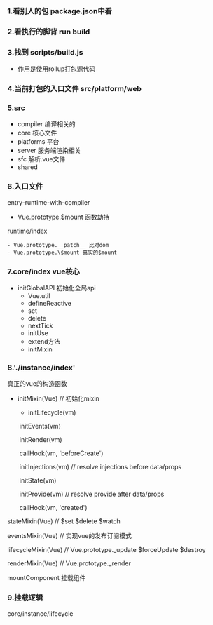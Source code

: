 ### 1.看别人的包 package.json中看

### 2.看执行的脚背 run build

### 3.找到 scripts/build.js 

- 作用是使用rollup打包源代码

### 4.当前打包的入口文件  src/platform/web

### 5.src

- compiler 编译相关的
- core 核心文件
- platforms 平台
- server 服务端渲染相关
- sfc 解析.vue文件
- shared

### 6.入口文件

entry-runtime-with-compiler 

- Vue.prototype.\$mount 函数劫持

runtime/index

	- Vue.prototype.__patch__ 比对dom
	- Vue.prototype.\$mount 真实的$mount

### 7.core/index vue核心

- initGlobalAPI 初始化全局api
  - Vue.util
  - defineReactive
  - set 
  - delete
  - nextTick
  - initUse
  - extend方法
  - initMixin

### 8.'./instance/index'

真正的vue的构造函数

- initMixin(Vue) // 初始化mixin

  -  initLifecycle(vm) 

    ​    initEvents(vm)

    ​    initRender(vm)

    ​    callHook(vm, 'beforeCreate')

    ​    initInjections(vm) // resolve injections before data/props

    ​    initState(vm)

    ​    initProvide(vm) // resolve provide after data/props

    ​    callHook(vm, 'created')

stateMixin(Vue) // $set $delete $watch

eventsMixin(Vue) // 实现vue的发布订阅模式

lifecycleMixin(Vue) // Vue.prototype._update  $forceUpdate $destroy

renderMixin(Vue) // Vue.prototype._render



mountComponent 挂载组件



### 9.挂载逻辑

core/instance/lifecycle